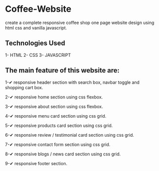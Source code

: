 # Coffee-Website
create a complete responsive coffee shop one page website design using html css and vanilla javascript.

## Technologies Used
  1- HTML
  2- CSS
  3- JAVASCRIPT
  
  
## The main feature of this website are:
   
1-✔ responsive header section with search box, navbar toggle and shopping cart box.

2-✔ responsive home section using css flexbox.

3-✔ responsive about section using css flexbox.

4-✔ responsive menu card section using css grid.

5-✔ responsive products card section using css grid.

6-✔ responsive review / testimonial card section using css grid.

7-✔ responsive contact form section using css grid.

8-✔ responsive blogs / news card section using css grid.

9-✔ responsive footer section. 
